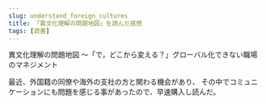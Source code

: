 ```yaml
---
slug: understand_foreign_cultures
title: 「異文化理解の問題地図」を読んだ感想
tags: [読書]
---
```

異文化理解の問題地図 ～「で，どこから変える？」グローバル化できない職場のマネジメント

最近、外国籍の同僚や海外の支社の方と関わる機会があり、 その中でコミュニケーションにも問題を感じる事があったので、早速購入し読んだ。

<!--truncate-->
